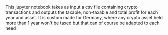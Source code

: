 This jupyter notebook takes as input a csv file containing crypto transactions and outputs the taxable, non-taxable and total profit for each year and asset. It is custom made for Germany, where any crypto asset held more than 1 year won't be taxed but that can of course be adapted to each need
